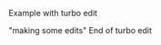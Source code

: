 Example with turbo edit
<mitsu-edit path="foo/bar/file.js" description="turbo edit description">

<!-- hello -->

"making some edits"
</mitsu-edit>
End of turbo edit
